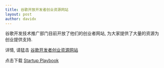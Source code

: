 ```yaml
---
title: 谷歌开放开发者创业资源网站
layout: post
author: davidx
---
```

谷歌开发技术推广部门目前开放了他们的创业者网站, 为大家提供了大量的资源为创业提供支持.

详情, 请猛击 [谷歌开发者创业资源网站](https://developers.google.com/startups/)

点击下载 [Startup Playbook](/startuplaunch-playbook_web.pdf)